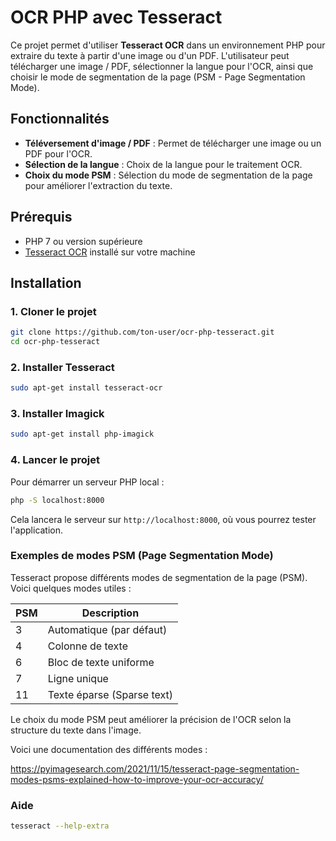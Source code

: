 
# OCR PHP avec Tesseract

Ce projet permet d'utiliser **Tesseract OCR** dans un environnement PHP pour extraire du texte à partir d'une image ou d'un PDF. L'utilisateur peut télécharger une image / PDF, sélectionner la langue pour l'OCR, ainsi que choisir le mode de segmentation de la page (PSM - Page Segmentation Mode).

## Fonctionnalités

- **Téléversement d'image / PDF** : Permet de télécharger une image ou un PDF pour l'OCR.
- **Sélection de la langue** : Choix de la langue pour le traitement OCR.
- **Choix du mode PSM** : Sélection du mode de segmentation de la page pour améliorer l'extraction du texte.

## Prérequis

- PHP 7 ou version supérieure
- [Tesseract OCR](https://github.com/tesseract-ocr/tesseract) installé sur votre machine

## Installation

### 1. Cloner le projet

```bash
git clone https://github.com/ton-user/ocr-php-tesseract.git
cd ocr-php-tesseract
```

### 2. Installer Tesseract

```bash
sudo apt-get install tesseract-ocr
```

### 3. Installer Imagick

```bash
sudo apt-get install php-imagick
```

### 4. Lancer le projet

Pour démarrer un serveur PHP local :

```bash
php -S localhost:8000
```

Cela lancera le serveur sur `http://localhost:8000`, où vous pourrez tester l'application.

### Exemples de modes PSM (Page Segmentation Mode)

Tesseract propose différents modes de segmentation de la page (PSM). Voici quelques modes utiles :

| PSM | Description                   |
|-----|-------------------------------|
| 3   | Automatique (par défaut)       |
| 4   | Colonne de texte               |
| 6   | Bloc de texte uniforme         |
| 7   | Ligne unique                   |
| 11  | Texte éparse (Sparse text)     |

Le choix du mode PSM peut améliorer la précision de l'OCR selon la structure du texte dans l'image.

Voici une documentation des différents modes :

https://pyimagesearch.com/2021/11/15/tesseract-page-segmentation-modes-psms-explained-how-to-improve-your-ocr-accuracy/

### Aide
```bash
tesseract --help-extra
```